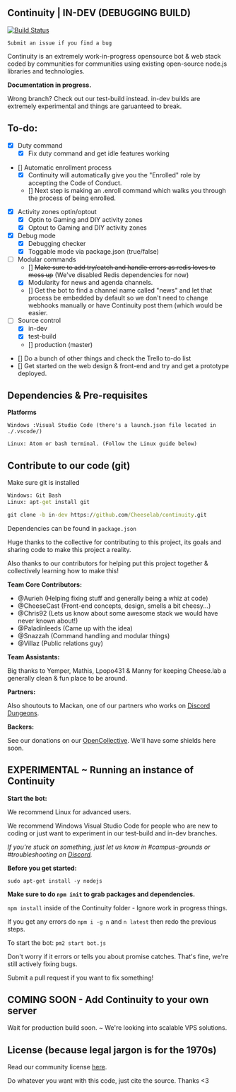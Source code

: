 ## Continuity | IN-DEV (DEBUGGING BUILD)

[![Build Status](https://travis-ci.org/Cheeselab/continuity.png?branch=in-dev)](https://travis-ci.org/Cheeselab/continuity)

`Submit an issue if you find a bug`

Continuity is an extremely work-in-progress opensource bot & web stack coded by communities for communities using existing open-source node.js libraries and technologies.

**Documentation in progress.**

Wrong branch? Check out our test-build instead. in-dev builds are extremely experimental and things are garuanteed to break.

## To-do:

- [X] Duty command
  - [X] Fix duty command and get idle features working
- [] Automatic enrollment process
  - [X] Continuity will automatically give you the "Enrolled" role by accepting the Code of Conduct.
  - [] Next step is making an .enroll command which walks you through the process of being enrolled.
- [X] Activity zones optin/optout
  - [X] Optin to Gaming and DIY activity zones
  - [X] Optout to Gaming and DIY activity zones
- [X] Debug mode
  - [X] Debugging checker
  - [X] Toggable mode via package.json (true/false)
- [ ] Modular commands 
  - [] ~~Make sure to add try/catch and handle errors as redis loves to mess up~~ (We've disabled Redis dependencies for now)
  - [X] Modularity for news and agenda channels.
  - [] Get the bot to find a channel name called "news" and let that process be embedded by default so we don't need to change webhooks manually or have Continuity post them (which would be easier.
- [ ] Source control
  - [X] in-dev
  - [X] test-build
  - [] production (master)
- [] Do a bunch of other things and check the Trello to-do list
- [] Get started on the web design & front-end and try and get a prototype deployed.

## Dependencies & Pre-requisites

**Platforms**

```
Windows :Visual Studio Code (there's a launch.json file located in ./.vscode/)
```

```
Linux: Atom or bash terminal. (Follow the Linux guide below)
```

## Contribute to our code (git)

Make sure git is installed

```cmd
Windows: Git Bash
Linux: apt-get install git
```

```cmd
git clone -b in-dev https://github.com/Cheeselab/continuity.git
```

Dependencies can be found in `package.json`

Huge thanks to the collective for contributing to this project, its goals and sharing code to make this project a reality.

Also thanks to our contributors for helping put this project together & collectively learning how to make this!

**Team Core Contributors:**

- @Aurieh (Helping fixing stuff and generally being a whiz at code)
- @CheeseCast (Front-end concepts, design, smells a bit cheesy...)
- @Chris92 (Lets us know about some awesome stack we would have never known about!)
- @Paladinleeds (Came up with the idea)
- @Snazzah (Command handling and modular things)
- @Villaz (Public relations guy)

**Team Assistants:**

Big thanks to Yemper, Mathis, Lpopo431 & Manny for keeping Cheese.lab a generally clean & fun place to be around.

**Partners:**

Also shoutouts to Mackan, one of our partners who works on [Discord Dungeons](https://discord.discorddungeons.me).

**Backers:**

See our donations on our [OpenCollective](https://opencollective.com/Cheeselab). We'll have some shields here soon.

## EXPERIMENTAL ~ Running an instance of Continuity

**Start the bot:**

We recommend Linux for advanced users.

We recommend Windows Visual Studio Code for 
people who are new to coding or just want to
experiment in our test-build and in-dev branches.

*If you're stuck on something, just let us know in #campus-grounds or #troubleshooting on [Discord](https://discord.gg/lab).*

**Before you get started:**

```sudo apt-get install -y nodejs```

**Make sure to do `npm init` to grab packages and dependencies.**

`npm install` inside of the Continuity folder - Ignore work in progress things.

If you get any errors do `npm i -g n` and `n latest` then redo the previous steps.

To start the bot: `pm2 start bot.js`

Don't worry if it errors or tells you about promise catches. That's fine, we're still actively fixing bugs.

Submit a pull request if you want to fix something!

## COMING SOON - Add Continuity to your own server

 Wait for production build soon. ~ We're looking into scalable VPS solutions. 

## License (because legal jargon is for the 1970s)

Read our community license [here](https://cheeselab.industries/license).

Do whatever you want with this code, just cite the source. Thanks <3
